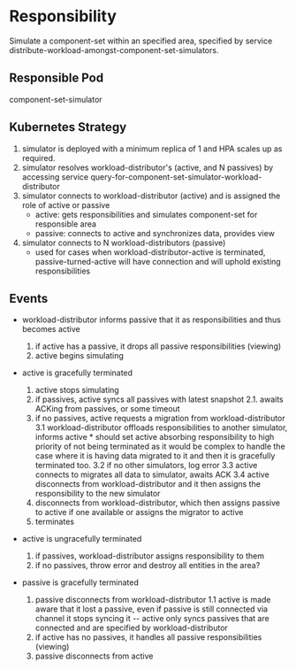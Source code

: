 # Responsibility
Simulate a component-set within an specified area, specified by service distribute-workload-amongst-component-set-simulators.

## Responsible Pod
component-set-simulator

## Kubernetes Strategy
<MERMAID>

1. simulator is deployed with a minimum replica of 1 and HPA scales up as required.
2. simulator resolves workload-distributor's (active, and N passives) by accessing service query-for-component-set-simulator-workload-distributor
3. simulator connects to workload-distributor (active) and is assigned the role of active or passive
    * active: gets responsibilities and simulates component-set for responsible area
    * passive: connects to active and synchronizes data, provides view
4. simulator connects to N workload-distributors (passive)
    * used for cases when workload-distributor-active is terminated, passive-turned-active will have connection and will uphold existing responsibilities

## Events
* workload-distributor informs passive that it as responsibilities and thus becomes active
    1. if active has a passive, it drops all passive responsibilities (viewing)
    2. active begins simulating

* active is gracefully terminated
    1. active stops simulating
    2. if passives, active syncs all passives with latest snapshot
        2.1. awaits ACKing from passives, or some timeout
    3. if no passives, active requests a migration from workload-distributor
        3.1 workload-distributor offloads responsibilities to another simulator, informs active
            * should set active absorbing responsibility to high priority of not being terminated as it would be complex to handle the case where it is having data migrated to it and then it is gracefully terminated too.
        3.2 if no other simulators, log error
        3.3 active connects to migrates all data to simulator, awaits ACK
        3.4 active disconnects from workload-distributor and it then assigns the responsibility to the new simulator
    4. disconnects from workload-distributor, which then assigns passive to active if one available or assigns the migrator to active
    5. terminates

* active is ungracefully terminated
    1. if passives, workload-distributor assigns responsibility to them
    2. if no passives, throw error and destroy all entities in the area?

* passive is gracefully terminated
    1. passive disconnects from workload-distributor
        1.1 active is made aware that it lost a passive, even if passive is still connected via channel it stops syncing it -- active only syncs passives that are connected and are specified by workload-distributor
    2. if active has no passives, it handles all passive responsibilities (viewing)
    3. passive disconnects from active